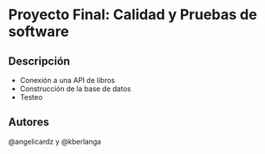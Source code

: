 # Proyecto Final: Calidad y Pruebas de software

## Descripción
- Conexión a una API de libros
- Construcción de la base de datos
- Testeo

## Autores
@angelicardz y @kberlanga
